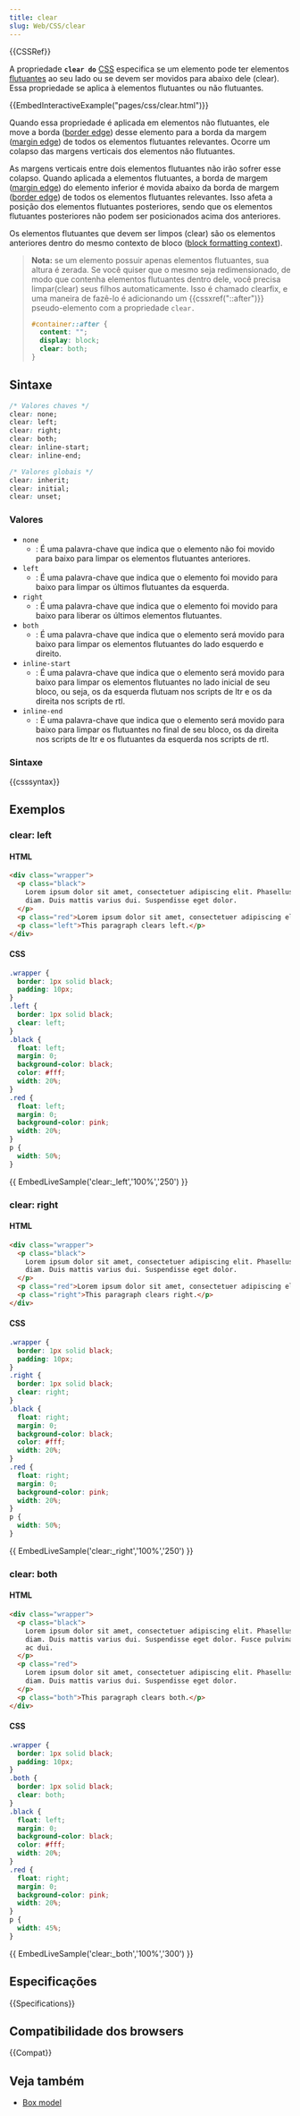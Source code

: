 ```yaml
---
title: clear
slug: Web/CSS/clear
---
```


{{CSSRef}}

A propriedade **`clear do`** [CSS](/pt-BR/docs/CSS) especifica se um elemento pode ter elementos [flutuantes](/pt-BR/docs/CSS/float) ao seu lado ou se devem ser movidos para abaixo dele (clear). Essa propriedade se aplica à elementos flutuantes ou não flutuantes.

{{EmbedInteractiveExample("pages/css/clear.html")}}

Quando essa propriedade é aplicada em elementos não flutuantes, ele move a borda ([border edge](/pt-BR/docs/Web/CSS/CSS_Box_Model/Introduction_to_the_CSS_box_model)) desse elemento para a borda da margem ([margin edge](/pt-BR/docs/Web/CSS/CSS_Box_Model/Introduction_to_the_CSS_box_model)) de todos os elementos flutuantes relevantes. Ocorre um colapso das margens verticais dos elementos não flutuantes.

As margens verticais entre dois elementos flutuantes não irão sofrer esse colapso. Quando aplicada a elementos flutuantes, a borda de margem ([margin edge](/pt-BR/docs/Web/CSS/CSS_Box_Model/Introduction_to_the_CSS_box_model)) do elemento inferior é movida abaixo da borda de margem ([border edge](/pt-BR/docs/Web/CSS/CSS_Box_Model/Introduction_to_the_CSS_box_model)) de todos os elementos flutuantes relevantes. Isso afeta a posição dos elementos flutuantes posteriores, sendo que os elementos flutuantes posteriores não podem ser posicionados acima dos anteriores.

Os elementos flutuantes que devem ser limpos (clear) são os elementos anteriores dentro do mesmo contexto de bloco ([block formatting context](/pt-BR/docs/Web/Guide/CSS/Block_formatting_context)).

> **Nota:** se um elemento possuir apenas elementos flutuantes, sua altura é zerada. Se você quiser que o mesmo seja redimensionado, de modo que contenha elementos flutuantes dentro dele, você precisa limpar(clear) seus filhos automaticamente. Isso é chamado clearfix, e uma maneira de fazê-lo é adicionando um {{cssxref("::after")}} pseudo-elemento com a propriedade `clear.`
>
> ```css
> #container::after {
>   content: "";
>   display: block;
>   clear: both;
> }
> ```

## Sintaxe

```css
/* Valores chaves */
clear: none;
clear: left;
clear: right;
clear: both;
clear: inline-start;
clear: inline-end;

/* Valores globais */
clear: inherit;
clear: initial;
clear: unset;
```

### Valores

- `none`
  - : É uma palavra-chave que indica que o elemento não foi movido para baixo para limpar os elementos flutuantes anteriores.
- `left`
  - : É uma palavra-chave que indica que o elemento foi movido para baixo para limpar os últimos flutuantes da esquerda.
- `right`
  - : É uma palavra-chave que indica que o elemento foi movido para baixo para liberar os últimos elementos flutuantes.
- `both`
  - : É uma palavra-chave que indica que o elemento será movido para baixo para limpar os elementos flutuantes do lado esquerdo e direito.
- `inline-start`
  - : É uma palavra-chave que indica que o elemento será movido para baixo para limpar os elementos flutuantes no lado inicial de seu bloco, ou seja, os da esquerda flutuam nos scripts de ltr e os da direita nos scripts de rtl.
- `inline-end`
  - : É uma palavra-chave que indica que o elemento será movido para baixo para limpar os flutuantes no final de seu bloco, os da direita nos scripts de ltr e os flutuantes da esquerda nos scripts de rtl.

### Sintaxe

{{csssyntax}}

## Exemplos

### clear: left

#### HTML

```html
<div class="wrapper">
  <p class="black">
    Lorem ipsum dolor sit amet, consectetuer adipiscing elit. Phasellus sit amet
    diam. Duis mattis varius dui. Suspendisse eget dolor.
  </p>
  <p class="red">Lorem ipsum dolor sit amet, consectetuer adipiscing elit.</p>
  <p class="left">This paragraph clears left.</p>
</div>
```

#### CSS

```css
.wrapper {
  border: 1px solid black;
  padding: 10px;
}
.left {
  border: 1px solid black;
  clear: left;
}
.black {
  float: left;
  margin: 0;
  background-color: black;
  color: #fff;
  width: 20%;
}
.red {
  float: left;
  margin: 0;
  background-color: pink;
  width: 20%;
}
p {
  width: 50%;
}
```

{{ EmbedLiveSample('clear:_left','100%','250') }}

### clear: right

#### HTML

```html
<div class="wrapper">
  <p class="black">
    Lorem ipsum dolor sit amet, consectetuer adipiscing elit. Phasellus sit amet
    diam. Duis mattis varius dui. Suspendisse eget dolor.
  </p>
  <p class="red">Lorem ipsum dolor sit amet, consectetuer adipiscing elit.</p>
  <p class="right">This paragraph clears right.</p>
</div>
```

#### CSS

```css
.wrapper {
  border: 1px solid black;
  padding: 10px;
}
.right {
  border: 1px solid black;
  clear: right;
}
.black {
  float: right;
  margin: 0;
  background-color: black;
  color: #fff;
  width: 20%;
}
.red {
  float: right;
  margin: 0;
  background-color: pink;
  width: 20%;
}
p {
  width: 50%;
}
```

{{ EmbedLiveSample('clear:_right','100%','250') }}

### clear: both

#### HTML

```html
<div class="wrapper">
  <p class="black">
    Lorem ipsum dolor sit amet, consectetuer adipiscing elit. Phasellus sit amet
    diam. Duis mattis varius dui. Suspendisse eget dolor. Fusce pulvinar lacus
    ac dui.
  </p>
  <p class="red">
    Lorem ipsum dolor sit amet, consectetuer adipiscing elit. Phasellus sit amet
    diam. Duis mattis varius dui. Suspendisse eget dolor.
  </p>
  <p class="both">This paragraph clears both.</p>
</div>
```

#### CSS

```css
.wrapper {
  border: 1px solid black;
  padding: 10px;
}
.both {
  border: 1px solid black;
  clear: both;
}
.black {
  float: left;
  margin: 0;
  background-color: black;
  color: #fff;
  width: 20%;
}
.red {
  float: right;
  margin: 0;
  background-color: pink;
  width: 20%;
}
p {
  width: 45%;
}
```

{{ EmbedLiveSample('clear:_both','100%','300') }}

## Especificações

{{Specifications}}

## Compatibilidade dos browsers

{{Compat}}

## Veja também

- [Box model](/pt-BR/docs/CSS/box_model)
